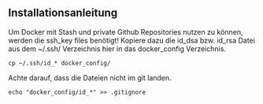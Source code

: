 ## Installationsanleitung

Um Docker mit Stash und private Github Repositories nutzen zu können, werden die ssh_key files benötigt! Kopiere dazu die id_dsa bzw. id_rsa Datei aus dem ~/.ssh/ Verzeichnis hier in das docker_config Verzeichnis.

```
cp ~/.ssh/id_* docker_config/
```

Achte darauf, dass die Dateien nicht im git landen.

```
echo "docker_config/id_*" >> .gitignore
```
